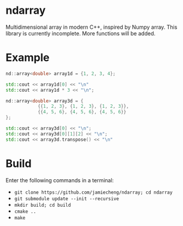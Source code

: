 # ndarray
Multidimensional array in modern C++, inspired by Numpy array. This
library is currently incomplete. More functions will be added.

# Example
```c++
nd::array<double> array1d = {1, 2, 3, 4};

std::cout << array1d[0] << "\n"
std::cout << array1d * 3 << "\n";

nd::array<double> array3d = {
            {{1, 2, 3}, {1, 2, 3}, {1, 2, 3}},
            {{4, 5, 6}, {4, 5, 6}, {4, 5, 6}}
};

std::cout << array3d[0] << "\n";
std::cout << array3d[0][1][2] << "\n";
std::cout << array3d.transpose() << "\n"
```

# Build

Enter the following commands in a terminal:
- `git clone https://github.com/jamiecheng/ndarray; cd ndarray`
- `git submodule update --init --recursive`
- `mkdir build; cd build`
- `cmake ..`
- `make`
